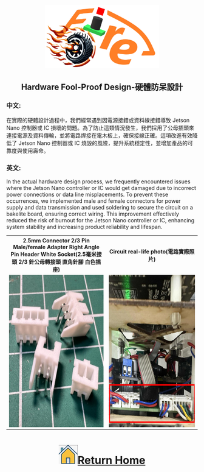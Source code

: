 <div align="center"><img src="../../other/img/logo.png" width="300" alt=" logo"></div>

## <div align="center">Hardware Fool-Proof Design-硬體防呆設計</div>
<div align="center">


</div>

### 中文:
在實際的硬體設計過程中，我們經常遇到因電源接錯或資料線接錯導致 Jetson Nano 控制器或 IC 損壞的問題。為了防止這類情況發生，我們採用了公母插頭來連接電源及資料傳輸，並將電路焊接在電木板上，確保接線正確。這項改進有效降低了 Jetson Nano 控制器或 IC 燒毀的風險，提升系統穩定性，並增加產品的可靠度與使用壽命。
### 英文:
In the actual hardware design process, we frequently encountered issues where the Jetson Nano controller or IC would get damaged due to incorrect power connections or data line misplacements. To prevent these occurrences, we implemented male and female connectors for power supply and data transmission and used soldering to secure the circuit on a bakelite board, ensuring correct wiring. This improvement effectively reduced the risk of burnout for the Jetson Nano controller or IC, enhancing system stability and increasing product reliability and lifespan.
<div align=center>
<table>
<tr>
<th>2.5mm Connector 2/3 Pin Male/female Adapter Right Angle Pin Header White Socket(2.5毫米接頭 2/3 針公母轉接頭 直角針腳 白色插座)</th>
<th>Circuit real-life photo(電路實際照片)</th>
</tr><tr>
<td><img src="./img/pin.jpg" width="500" height="400" alt="pin"></td> 
<td><img src="./img/ciruit.png" width="900" height="400" alt="ciruit"
></td> 
</tr>
</table>
</div> 

# <div align="center">![HOME](../../other/img/home.png)[Return Home](../../)</div>  
